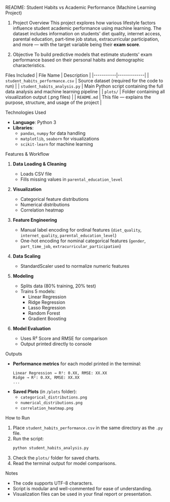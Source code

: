 
 README: Student Habits vs Academic Performance (Machine Learning Project)

1. Project Overview
This project explores how various lifestyle factors influence student academic performance using machine learning. The dataset includes information on students' diet quality, internet access, parental education, part-time job status, extracurricular participation, and more — with the target variable being their **exam score**.

2. Objective
To build predictive models that estimate students' exam performance based on their personal habits and demographic characteristics.

 Files Included
| File Name | Description |
|-----------|-------------|
| `student_habits_performance.csv` | Source dataset (required for the code to run) |
| `student_habits_analysis.py` | Main Python script containing the full data analysis and machine learning pipeline |
| `plots/` | Folder containing all visualization output (.png files) |
| `README.md` | This file — explains the purpose, structure, and usage of the project |

Technologies Used
- **Language**: Python 3
- **Libraries**: 
  - `pandas`, `numpy` for data handling
  - `matplotlib`, `seaborn` for visualizations
  - `scikit-learn` for machine learning

 Features & Workflow

1. **Data Loading & Cleaning**
   - Loads CSV file
   - Fills missing values in `parental_education_level`

2. **Visualization**
   - Categorical feature distributions
   - Numerical distributions
   - Correlation heatmap

3. **Feature Engineering**
   - Manual label encoding for ordinal features (`diet_quality`, `internet_quality`, `parental_education_level`)
   - One-hot encoding for nominal categorical features (`gender`, `part_time_job`, `extracurricular_participation`)

4. **Data Scaling**
   - StandardScaler used to normalize numeric features

5. **Modeling**
   - Splits data (80% training, 20% test)
   - Trains 5 models:
     - Linear Regression
     - Ridge Regression
     - Lasso Regression
     - Random Forest
     - Gradient Boosting

6. **Model Evaluation**
   - Uses R² Score and RMSE for comparison
   - Output printed directly to console

 Outputs
- **Performance metrics** for each model printed in the terminal:
  ```
  Linear Regression → R²: 0.XX, RMSE: XX.XX
  Ridge → R²: 0.XX, RMSE: XX.XX
  ...
  ```
- **Saved Plots** (in `/plots` folder):
  - `categorical_distributions.png`
  - `numerical_distributions.png`
  - `correlation_heatmap.png`

 How to Run

1. Place `student_habits_performance.csv` in the same directory as the `.py` file.
2. Run the script:
   ```bash
   python student_habits_analysis.py
   ```
3. Check the `plots/` folder for saved charts.
4. Read the terminal output for model comparisons.

 Notes
- The code supports UTF-8 characters.
- Script is modular and well-commented for ease of understanding.
- Visualization files can be used in your final report or presentation.

